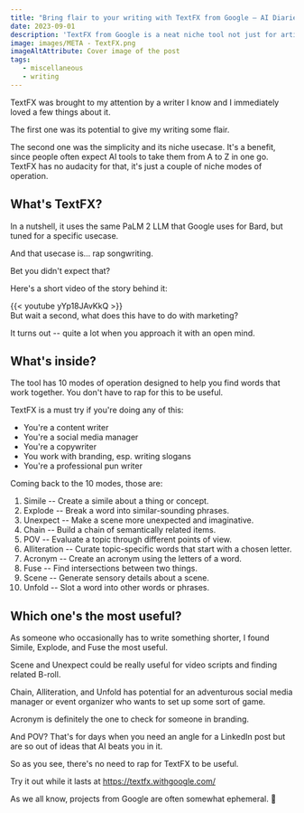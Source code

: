 ```yaml
---
title: "Bring flair to your writing with TextFX from Google – AI Diaries vol. 2"
date: 2023-09-01
description: 'TextFX from Google is a neat niche tool not just for artists, but marketers as well. Find out how you can use it to your benefit.'
image: images/META - TextFX.png
imageAltAttribute: Cover image of the post
tags:
   - miscellaneous
   - writing
---
```

TextFX was brought to my attention by a writer I know and I immediately loved a few things about it.

The first one was its potential to give my writing some flair.

The second one was the simplicity and its niche usecase. It's a benefit, since people often expect AI tools to take them from A to Z in one go. TextFX has no audacity for that, it's just a couple of niche modes of operation.

## What's TextFX?

In a nutshell, it uses the same PaLM 2 LLM that Google uses for Bard, but tuned for a specific usecase.

And that usecase is... rap songwriting.

Bet you didn't expect that?

Here's a short video of the story behind it:

{{< youtube yYp18JAvKkQ >}}
<br>
But wait a second, what does this have to do with marketing?

It turns out -- quite a lot when you approach it with an open mind.

## What's inside?

The tool has 10 modes of operation designed to help you find words that work together. You don't have to rap for this to be useful.

TextFX is a must try if you're doing any of this:

-   You're a content writer
-   You're a social media manager
-   You're a copywriter
-   You work with branding, esp. writing slogans
-   You're a professional pun writer

Coming back to the 10 modes, those are:

1.  Simile -- Create a simile about a thing or concept.
2.  Explode -- Break a word into similar-sounding phrases.
3.  Unexpect -- Make a scene more unexpected and imaginative.
4.  Chain -- Build a chain of semantically related items.
5.  POV -- Evaluate a topic through different points of view.
6.  Alliteration -- Curate topic-specific words that start with a chosen letter.
7.  Acronym -- Create an acronym using the letters of a word.
8.  Fuse -- Find intersections between two things.
9.  Scene -- Generate sensory details about a scene.
10. Unfold -- Slot a word into other words or phrases.

## Which one's the most useful?

As someone who occasionally has to write something shorter, I found Simile, Explode, and Fuse the most useful.

Scene and Unexpect could be really useful for video scripts and finding related B-roll.

Chain, Alliteration, and Unfold has potential for an adventurous social media manager or event organizer who wants to set up some sort of game.

Acronym is definitely the one to check for someone in branding.

And POV? That's for days when you need an angle for a LinkedIn post but are so out of ideas that AI beats you in it.

So as you see, there's no need to rap for TextFX to be useful.

Try it out while it lasts at <https://textfx.withgoogle.com/> 

As we all know, projects from Google are often somewhat ephemeral. 🦜